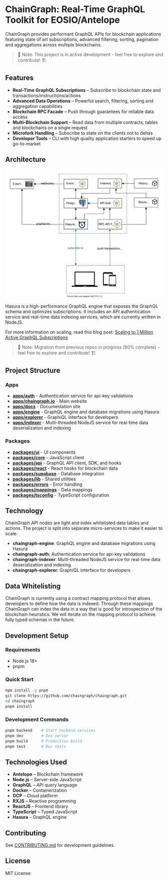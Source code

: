 # ChainGraph: Real-Time GraphQL Toolkit for EOSIO/Antelope

ChainGraph provides performant GraphQL APIs for blockchain applications featuring state of art subscriptions, advanced filtering, sorting, pagination and aggregations across multiple blockchains.

> 🚧 Note: This project is in active development - feel free to explore and contribute! 🏗️

## Features

- **Real-Time GraphQL Subscriptions** – Subscribe to blockchain state and transactions/instructions/actions
- **Advanced Data Operations** – Powerful search, filtering, sorting and aggregation capabilities
- **Blockchain RPC Facade** – Push through guarantees for reliable data access
- **Multi-Blockchain Support** – Read data from multiple contracts, tables and blockchains on a single request
- **Microfork Handling** – Subscribe to state on the clients not to deltas
- **Developer Tools** – CLI with high quality application starters to speed up go-to-market

## Architecture

<img src="./assets/chaingraph-diagram.svg" alt="ChainGraph Architecture" />

Hasura is a high-performance GraphQL engine that exposes the GraphQL schema and optimizes subscriptions. It includes an API authentication service and real-time data indexing services, which are currently written in NodeJS.

For more information on scaling, read this blog post: [Scaling to 1 Million Active GraphQL Subscriptions](https://hasura.io/blog/1-million-active-graphql-subscriptions/)



> 🚧 Note: Migration from previous repos in progress (80% complete) - feel free to explore and contribute! 🏗️

## Project Structure

### Apps
- [__apps/auth__](./apps/auth/README.md) - Authentication service for api-key validations
- [__apps/chaingraph.io__](./apps/chaingraph.io/README.md) - Main website
- [__apps/docs__](./apps/docs/README.md) - Documentation site
- [__apps/engine__](./apps/engine/README.md) - GraphQL engine and database migrations using Hasura
- [__apps/explorer__](./apps/explorer/README.md) - GraphiQL interface for developers
- [__apps/indexer__](./apps/indexer/README.md) - Multi-threaded NodeJS service for real-time data deserialization and indexing

### Packages
- [__packages/ui__](./packages/ui/README.md) - UI components
- [__packages/core__](./packages/core/README.md) - JavaScript client
- [__packages/api__](./packages/api/README.md) - GraphQL API client, SDK, and hooks
- [__packages/react__](./packages/react/README.md) - React hooks for blockchain data
- [__packages/supabase__](./packages/supabase/README.md) - Database integration
- [__packages/lib__](./packages/lib/README.md) - Shared utilities
- [__packages/errors__](./packages/errors/README.md) - Error handling
- [__packages/mappings__](./packages/mappings/README.md) - Data mappings
- [__packages/tsconfig__](./packages/tsconfig/README.md) - TypeScript configuration

## Technology

ChainGraph API nodes are light and index whitelisted data tables and actions. The project is split into separate micro-services to make it easier to scale:

- **chaingraph-engine**: GraphQL engine and database migrations using Hasura
- **chaingraph-auth**: Authentication service for api-key validations
- **chaingraph-indexer**: Multi-threaded NodeJS service for real-time data deserialization and indexing
- **chaingraph-explorer**: GraphiQL interface for developers

## Data Whitelisting

ChainGraph is currently using a contract mapping protocol that allows developers to define how the data is indexed. Through these mappings ChainGraph can index the data in a way that is good for introspection of the blockchain heuristics. We will iterate on the mapping protocol to achieve fully typed schemas in the future.

## Development Setup

### Requirements
- Node.js 18+
- pnpm

### Quick Start

```bash
npm install -g pnpm
git clone https://github.com/chaingraph/chaingraph.git
cd chaingraph
pnpm install
```

### Development Commands

```bash
pnpm backend    # Start backend services
pnpm dev        # Dev server
pnpm build      # Production build
pnpm test       # Run tests
```

## Technologies Used

- **Antelope** – Blockchain framework
- **Node.js** – Server-side JavaScript
- **GraphQL** – API query language
- **Docker** – Containerization
- **GCP** – Cloud platform
- **RXJS** – Reactive programming
- **ReactJS** – Frontend library
- **TypeScript** – Typed JavaScript
- **Hasura** – GraphQL engine

## Contributing

See [CONTRIBUTING.md](./CONTRIBUTING.md) for development guidelines.

## License

MIT License

